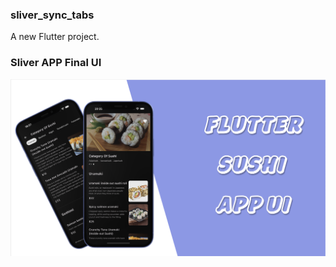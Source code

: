 ### sliver_sync_tabs

A new Flutter project.

### **Sliver APP Final UI**

![Image ALT](https://github.com/FlutterAppmakers/Sushi_APP_Flutter_UI/blob/master/thumbnail_youtube.png?raw=true)
